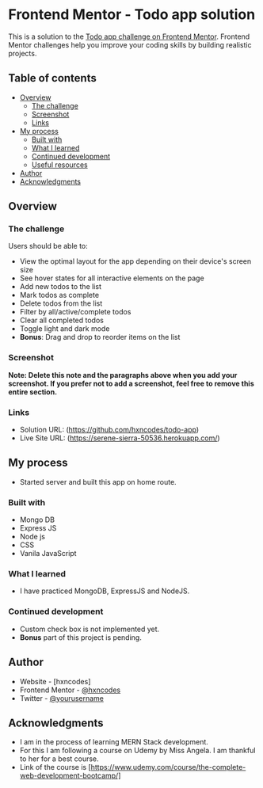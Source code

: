 # Frontend Mentor - Todo app solution

This is a solution to the [Todo app challenge on Frontend Mentor](https://www.frontendmentor.io/challenges/todo-app-Su1_KokOW). Frontend Mentor challenges help you improve your coding skills by building realistic projects.

## Table of contents

- [Overview](#overview)
  - [The challenge](#the-challenge)
  - [Screenshot](#screenshot)
  - [Links](#links)
- [My process](#my-process)
  - [Built with](#built-with)
  - [What I learned](#what-i-learned)
  - [Continued development](#continued-development)
  - [Useful resources](#useful-resources)
- [Author](#author)
- [Acknowledgments](#acknowledgments)


## Overview

### The challenge

Users should be able to:

- View the optimal layout for the app depending on their device's screen size
- See hover states for all interactive elements on the page
- Add new todos to the list
- Mark todos as complete
- Delete todos from the list
- Filter by all/active/complete todos
- Clear all completed todos
- Toggle light and dark mode
- **Bonus**: Drag and drop to reorder items on the list

### Screenshot

[](screenshot.png)

**Note: Delete this note and the paragraphs above when you add your screenshot. If you prefer not to add a screenshot, feel free to remove this entire section.**

### Links

- Solution URL: (https://github.com/hxncodes/todo-app)
- Live Site URL: (https://serene-sierra-50536.herokuapp.com/)

## My process

- Started server and built this app on home route.

### Built with

- Mongo DB
- Express JS
- Node js
- CSS
- Vanila JavaScript

### What I learned

- I have practiced MongoDB, ExpressJS and NodeJS.

### Continued development

- Custom check box is not implemented yet.
- **Bonus** part of this project is pending.

## Author

- Website - [hxncodes]
- Frontend Mentor - [@hxncodes](https://www.frontendmentor.io/profile/hxncodes)
- Twitter - [@yourusername](https://www.twitter.com/hxncodes)

## Acknowledgments

- I am in the process of learning MERN Stack development.
- For this I am following a course on Udemy by Miss Angela. I am thankful to her for a best course.
- Link of the course is [https://www.udemy.com/course/the-complete-web-development-bootcamp/]
